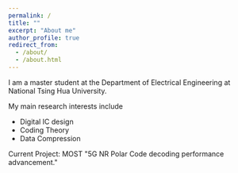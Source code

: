 ```yaml
---
permalink: /
title: ""
excerpt: "About me"
author_profile: true
redirect_from: 
  - /about/
  - /about.html
---
```


I am a master student at the Department of Electrical Engineering at National Tsing Hua University. 

My main research interests include
* Digital IC design
* Coding Theory 
* Data Compression

[comment]: <> (I am also broadly interested in computer architecture and machine learning.)

Current Project: MOST "5G NR Polar Code decoding performance advancement."

